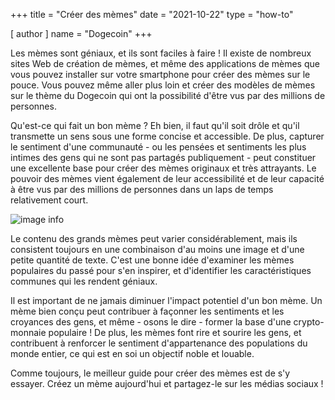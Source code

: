 +++
title = "Créer des mèmes"
date = "2021-10-22"
type = "how-to"

[ author ]
  name = "Dogecoin"
+++

Les mèmes sont géniaux, et ils sont faciles à faire ! Il existe de nombreux sites Web de création de mèmes, et même des applications de mèmes que vous pouvez installer sur votre smartphone pour créer des mèmes sur le pouce. Vous pouvez même aller plus loin et créer des modèles de mèmes sur le thème du Dogecoin qui ont la possibilité d'être vus par des millions de personnes.  

Qu'est-ce qui fait un bon mème ? Eh bien, il faut qu'il soit drôle et qu'il transmette un sens sous une forme concise et accessible. De plus, capturer le sentiment d'une communauté - ou les pensées et sentiments les plus intimes des gens qui ne sont pas partagés publiquement - peut constituer une excellente base pour créer des mèmes originaux et très attrayants. Le pouvoir des mèmes vient également de leur accessibilité et de leur capacité à être vus par des millions de personnes dans un laps de temps relativement court.  

![image info](/assets/images/dogepedia/1.png)

Le contenu des grands mèmes peut varier considérablement, mais ils consistent toujours en une combinaison d'au moins une image et d'une petite quantité de texte. C'est une bonne idée d'examiner les mèmes populaires du passé pour s'en inspirer, et d'identifier les caractéristiques communes qui les rendent géniaux.  

Il est important de ne jamais diminuer l'impact potentiel d'un bon mème. Un mème bien conçu peut contribuer à façonner les sentiments et les croyances des gens, et même - osons le dire - former la base d'une crypto-monnaie populaire ! De plus, les mèmes font rire et sourire les gens, et contribuent à renforcer le sentiment d'appartenance des populations du monde entier, ce qui est en soi un objectif noble et louable. 

Comme toujours, le meilleur guide pour créer des mèmes est de s'y essayer. Créez un mème aujourd'hui et partagez-le sur les médias sociaux ! 